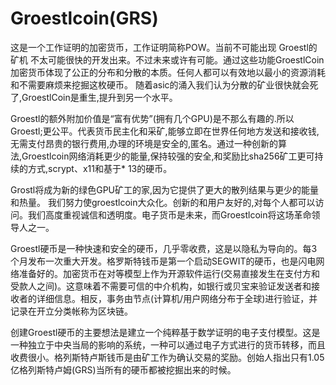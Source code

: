 # Groestlcoin(GRS)

这是一个工作证明的加密货币，工作证明简称POW。当前不可能出现 Groestl的矿机 不太可能很快的开发出来。不过未来或许有可能。通过这些功能GroestlCoin 加密货币体现了公正的分布和分散的本质。任何人都可以有效地以最小的资源消耗和不需要麻烦来挖掘这枚硬币。 随着asic的涌入我们认为分散的矿业很快就会死了,GroestlCoin是重生,提升到另一个水平。

Groestl的额外附加价值是“富有优势”(拥有几个GPU)是不那么有趣的.所以Groestl;更公平。代表货币民主化和采矿,能够立即在世界任何地方发送和接收钱,无需支付昂贵的银行费用,办理的环境是安全的,匿名。通过一种创新的算法,Groestlcoin网络消耗更少的能量,保持较强的安全,和奖励比sha256矿工更可持续的方式,scrypt、x11和基于* 13的硬币。 

Grostl将成为新的绿色GPU矿工的家,因为它提供了更大的散列结果与更少的能量和热量。 我们努力使groestlcoin大众化。创新的和用户友好的,对每个人都可以访问。我们高度重视诚信和透明度。电子货币是未来，而Groestlcoin将这场革命领导人之一。

Groestl硬币是一种快速和安全的硬币，几乎零收费，这是以隐私为导向的。每3个月发布一次重大开发。格罗斯特钱币是第一个启动SEGWIT的硬币，也是闪电网络准备好的。加密货币在对等模型上作为开源软件运行(交易直接发生在支付方和受款人之间)。这意味着不需要可信的中介机构，如银行或贝宝来验证发送者和接收者的详细信息。相反，事务由节点(计算机/用户网络分布于全球)进行验证，并记录在开立分类帐称为区块链。

创建Groestl硬币的主要想法是建立一个纯粹基于数学证明的电子支付模型。这是一种独立于中央当局的影响的系统，一种可以通过电子方式进行的货币转移，而且收费很小。格列斯特卢斯钱币是由矿工作为确认交易的奖励。创始人指出只有1.05亿格列斯特卢姆(GRS)当所有的硬币都被挖掘出来的时候。
